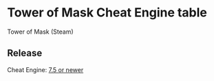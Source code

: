 # Tower of Mask Cheat Engine table  
Tower of Mask (Steam)  
 
## Release
Cheat Engine: [7.5 or newer](https://github.com/cheat-engine/cheat-engine/releases)  
